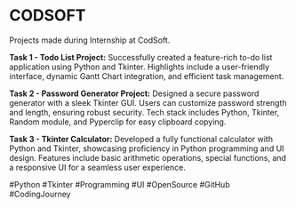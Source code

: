 # CODSOFT
Projects made during Internship at CodSoft.

**Task 1 - Todo List Project:**
Successfully created a feature-rich to-do list application using Python and Tkinter. Highlights include a user-friendly interface, dynamic Gantt Chart integration, and efficient task management.

**Task 2 - Password Generator Project:**
Designed a secure password generator with a sleek Tkinter GUI. Users can customize password strength and length, ensuring robust security. Tech stack includes Python, Tkinter, Random module, and Pyperclip for easy clipboard copying.

**Task 3 - Tkinter Calculator:**
Developed a fully functional calculator with Python and Tkinter, showcasing proficiency in Python programming and UI design. Features include basic arithmetic operations, special functions, and a responsive UI for a seamless user experience.

#Python #Tkinter #Programming #UI #OpenSource #GitHub #CodingJourney
